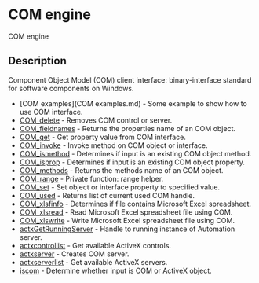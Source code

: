 # COM engine

COM engine

## Description

Component Object Model (COM) client interface: binary-interface standard for software components on Windows.

- [COM examples](COM examples.md) - Some example to show how to use COM interface.
- [COM_delete](COM_delete.md) - Removes COM control or server.
- [COM_fieldnames](COM_fieldnames.md) - Returns the properties name of an COM object.
- [COM_get](COM_get.md) - Get property value from COM interface.
- [COM_invoke](COM_invoke.md) - Invoke method on COM object or interface.
- [COM_ismethod](COM_ismethod.md) - Determines if input is an existing COM object method.
- [COM_isprop](COM_isprop.md) - Determines if input is an existing COM object property.
- [COM_methods](COM_methods.md) - Returns the methods name of an COM object.
- [COM_range](COM_range.md) - Private function: range helper.
- [COM_set](COM_set.md) - Set object or interface property to specified value.
- [COM_used](COM_used.md) - Returns list of current used COM handle.
- [COM_xlsfinfo](COM_xlsfinfo.md) - Determines if file contains Microsoft Excel spreadsheet.
- [COM_xlsread](COM_xlsread.md) - Read Microsoft Excel spreadsheet file using COM.
- [COM_xlswrite](COM_xlswrite.md) - Write Microsoft Excel spreadsheet file using COM.
- [actxGetRunningServer](actxGetRunningServer.md) - Handle to running instance of Automation server.
- [actxcontrollist](actxcontrollist.md) - Get available ActiveX controls.
- [actxserver](actxserver.md) - Creates COM server.
- [actxserverlist](actxserverlist.md) - Get available ActiveX servers.
- [iscom](iscom.md) - Determine whether input is COM or ActiveX object.
